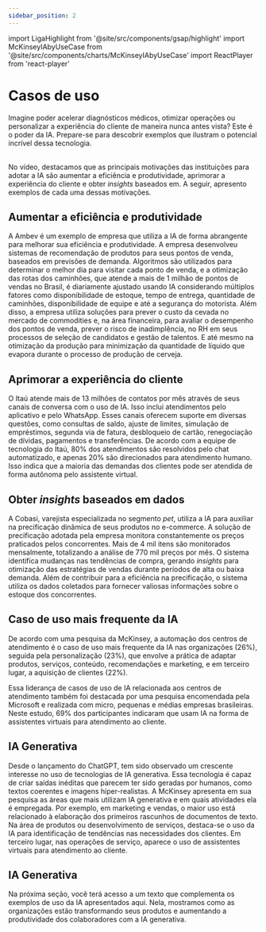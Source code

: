 ```yaml
---
sidebar_position: 2
---
```

import LigaHighlight from '@site/src/components/gsap/highlight'
import McKinseyIAbyUseCase from '@site/src/components/charts/McKinseyIAbyUseCase'
import ReactPlayer from 'react-player'

# Casos de uso
<LigaHighlight />
Imagine poder acelerar diagnósticos médicos, otimizar operações ou personalizar a experiência do cliente de maneira nunca antes vista? Este é o poder da IA. Prepare-se para descobrir exemplos que ilustram o potencial incrível dessa tecnologia.

<center>
<ReactPlayer url='https://youtu.be/R3rhH8lvfR4' width='100%' controls='true' />
</center>
<br />

No vídeo, destacamos que as principais motivações das instituições para adotar a IA são aumentar a eficiência e produtividade, aprimorar a experiência do cliente e obter *insights* baseados em. A seguir, apresento exemplos de cada uma dessas motivações.

## Aumentar a eficiência e produtividade
A Ambev é um exemplo de empresa que utiliza a IA de forma abrangente para melhorar sua eficiência e produtividade. A empresa desenvolveu sistemas de recomendação de produtos para seus pontos de venda, baseados em previsões de demanda. Algoritmos são utilizados para determinar o melhor dia para visitar cada ponto de venda, e a otimização das rotas dos caminhões, que atende a mais de 1 milhão de pontos de vendas no Brasil, é diariamente ajustado usando IA considerando múltiplos fatores como disponibilidade de estoque, tempo de entrega, quantidade de caminhões, disponibilidade de equipe e até a segurança do motorista. Além disso, a empresa utiliza soluções para prever o custo da cevada no mercado de commodities e, na área financeira, para avaliar o desempenho dos pontos de venda, prever o risco de inadimplência, no RH em seus processos de seleção de candidatos e gestão de talentos. E até mesmo na otimização da produção para minimização da quantidade de líquido que evapora durante o processo de produção de cerveja.

## Aprimorar a experiência do cliente
O Itaú atende mais de 13 milhões de contatos por mês através de seus canais de conversa com o uso de IA. Isso inclui atendimentos pelo aplicativo e pelo WhatsApp. Esses canais oferecem suporte em diversas questões, como consultas de saldo, ajuste de limites, simulação de empréstimos, segunda via de fatura, desbloqueio de cartão, renegociação de dívidas, pagamentos e transferências. De acordo com a equipe de tecnologia do Itaú, 80% dos atendimentos são resolvidos pelo chat automatizado, e apenas 20% são direcionados para atendimento humano. Isso indica que a maioria das demandas dos clientes pode ser atendida de forma autônoma pelo assistente virtual.

## Obter *insights* baseados em dados
A Cobasi, varejista especializada no segmento *pet*, utiliza a IA para auxiliar na precificação dinâmica de seus produtos no e-commerce. A solução de precificação adotada pela empresa monitora constantemente os preços praticados pelos concorrentes. Mais de 4 mil itens são monitorados mensalmente, totalizando a análise de 770 mil preços por mês. O sistema identifica mudanças nas tendências de compra, gerando *insights* para otimização das estratégias de vendas durante períodos de alta ou baixa demanda. Além de contribuir para a eficiência na precificação, o sistema utiliza os dados coletados para fornecer valiosas informações sobre o estoque dos concorrentes.

## Caso de uso mais frequente da IA
De acordo com uma pesquisa da McKinsey, a automação dos centros de atendimento é o caso de uso mais frequente da IA nas organizações (26%), seguida pela personalização (23%), que envolve a prática de adaptar produtos, serviços, conteúdo, recomendações e marketing, e em terceiro lugar, a aquisição de clientes (22%).
<McKinseyIAbyUseCase />

Essa liderança de casos de uso de IA relacionada aos centros de atendimento também foi destacada por uma pesquisa encomendada pela Microsoft e realizada com micro, pequenas e médias empresas brasileiras. Neste estudo, 69% dos participantes indicaram que usam IA na forma de <spam class="text-highlight">assistentes virtuais para atendimento ao cliente</spam>. 

## IA Generativa

Desde o lançamento do ChatGPT, tem sido observado um crescente interesse no uso de tecnologias de IA generativa. Essa tecnologia é capaz de criar saídas inéditas que parecem ter sido geradas por humanos, como textos coerentes e imagens hiper-realistas. A McKinsey apresenta em sua pesquisa as áreas que mais utilizam IA generativa e em quais atividades ela é empregada. Por exemplo, em marketing e vendas, o maior uso está relacionado à <spam class="text-highlight">elaboração dos primeiros rascunhos de documentos de texto</spam>. Na área de produtos ou desenvolvimento de serviços, destaca-se o uso da IA para <spam class="text-highlight">identificação de tendências nas necessidades dos clientes</spam>. Em terceiro lugar, nas operações de serviço, aparece o uso de <spam class="text-highlight">assistentes virtuais para atendimento ao cliente</spam>.

## IA Generativa
Na próxima seção, você terá acesso a um texto que complementa os exemplos de uso da IA apresentados aqui. Nela, mostramos como as organizações estão transformando seus produtos e aumentando a produtividade dos colaboradores com a IA generativa.